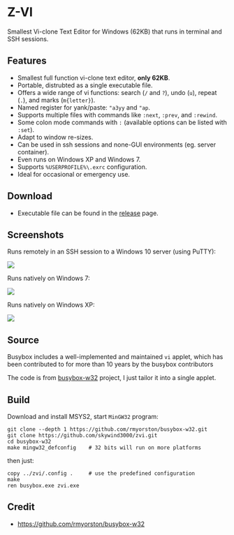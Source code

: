# Z-VI

Smallest Vi-clone Text Editor for Windows (62KB) that runs in terminal and SSH sessions.

## Features

- Smallest full function vi-clone text editor, **only 62KB**.
- Portable, distrubted as a single executable file.
- Offers a wide range of vi functions: search (`/` and `?`), undo (`u`), repeat (`.`), and marks (`m{letter}`).
- Named register for yank/paste: `"a3yy` and `"ap`.
- Supports multiple files with commands like `:next`, `:prev`, and `:rewind`.
- Some colon mode commands with `:` (available options can be listed with `:set`).
- Adapt to window re-sizes.
- Can be used in ssh sessions and none-GUI environments (eg. server container).
- Even runs on Windows XP and Windows 7.
- Supports `%USERPROFILE%\.exrc` configuration.
- Ideal for occasional or emergency use.


## Download

- Executable file can be found in the [release](https://github.com/skywind3000/zvi/releases) page.

## Screenshots

Runs remotely in an SSH session to a Windows 10 server (using PuTTY):

![](https://skywind3000.github.io/images/p/zvi/zvi_ssh.png)

Runs natively on Windows 7:

![](https://skywind3000.github.io/images/p/zvi/zvi_win7.png)

Runs natively on Windows XP:

![](https://skywind3000.github.io/images/p/zvi/zvi_xp.png)


## Source

Busybox includes a well-implemented and maintained `vi` applet, which has been contributed to for more than 10 years by the busybox contributors

The code is from [busybox-w32](https://github.com/rmyorston/busybox-w32) project, I just tailor it into a single applet.

## Build

Download and install MSYS2, start `MinGW32` program:

```
git clone --depth 1 https://github.com/rmyorston/busybox-w32.git
git clone https://github.com/skywind3000/zvi.git
cd busybox-w32
make mingw32_defconfig    # 32 bits will run on more platforms
```

then just:

```
copy ../zvi/.config .     # use the predefined configuration
make
ren busybox.exe zvi.exe
```

## Credit

- https://github.com/rmyorston/busybox-w32


